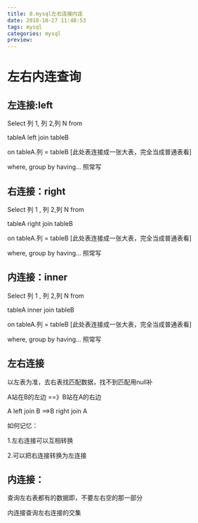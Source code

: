 ```yaml
---
title: 8.mysql左右连接内连
date: 2018-10-27 11:48:53
tags: mysql 
categories: mysql
preview:
---
```


# 左右内连查询

## 左连接:left

Select 列 1, 列 2,列 N from

tableA left join tableB

on tableA.列 = tableB [此处表连接成一张大表，完全当成普通表看]

where, group by having... 照常写



## 右连接：right

Select 列 1 , 列 2,列 N from

tableA right join tableB

on tableA.列 = tableB [此处表连接成一张大表，完全当成普通表看]

where, group by having... 照常写



## 内连接：inner

Select 列 1 , 列 2,列 N from

tableA inner join tableB

on tableA.列 = tableB [此处表连接成一张大表，完全当成普通表看]

where, group by having... 照常写



## 左右连接

以左表为准，去右表找匹配数据，找不到匹配用null补

A站在B的左边 ==》B站在A的右边

A left join B ==>B right join A

如何记忆：

1.左右连接可以互相转换

2.可以把右连接转换为左连接



## 内连接：

查询左右表都有的数据即，不要左右空的那一部分

内连接查询左右连接的交集